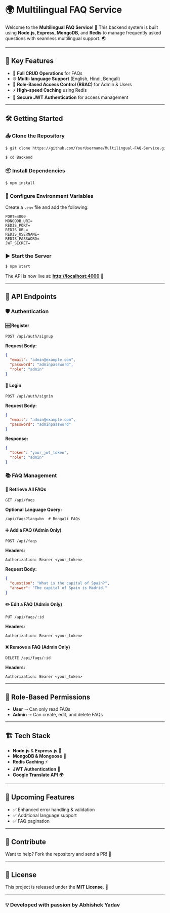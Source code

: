 # 🌍 Multilingual FAQ Service

Welcome to the **Multilingual FAQ Service**! 🚀 This backend system is built using **Node.js, Express, MongoDB**, and **Redis** to manage frequently asked questions with seamless multilingual support. 🌏

---

## 🚀 Key Features

- 📄 **Full CRUD Operations** for FAQs
- 🌐 **Multi-language Support** (English, Hindi, Bengali)
- 🔑 **Role-Based Access Control (RBAC)** for Admin & Users
- ⚡ **High-speed Caching** using Redis
- 🔐 **Secure JWT Authentication** for access management

---

## 🛠️ Getting Started

### 📥 Clone the Repository

```sh
$ git clone https://github.com/YourUsername/Multilingual-FAQ-Service.git

$ cd Backend
```

### 📦 Install Dependencies

```sh
$ npm install
```

### 🔧 Configure Environment Variables

Create a `.env` file and add the following:

```env
PORT=4000
MONGODB_URI=
REDIS_PORT=
REDIS_URL=
REDIS_USERNAME=
REDIS_PASSWORD=
JWT_SECRET=
```

### ▶ Start the Server

```sh
$ npm start
```

The API is now live at: **[http://localhost:4000](http://localhost:4000)** 🎉

---

## 🔌 API Endpoints

### 🛡️ Authentication

#### 🆕 Register
```http
POST /api/auth/signup
```
**Request Body:**
```json
{
  "email": "admin@example.com",
  "password": "adminpassword",
  "role": "admin"
}
```

#### 🔑 Login
```http
POST /api/auth/signin
```
**Request Body:**
```json
{
  "email": "admin@example.com",
  "password": "adminpassword"
}
```
**Response:**
```json
{
  "token": "your_jwt_token",
  "role": "admin"
}
```

### 📚 FAQ Management

#### 📌 Retrieve All FAQs
```http
GET /api/faqs
```
**Optional Language Query:**
```http
/api/faqs?lang=bn  # Bengali FAQs
```

#### ➕ Add a FAQ (Admin Only)
```http
POST /api/faqs
```
**Headers:**
```http
Authorization: Bearer <your_token>
```
**Request Body:**
```json
{
  "question": "What is the capital of Spain?",
  "answer": "The capital of Spain is Madrid."
}
```

#### ✏️ Edit a FAQ (Admin Only)
```http
PUT /api/faqs/:id
```
**Headers:**
```http
Authorization: Bearer <your_token>
```

#### ❌ Remove a FAQ (Admin Only)
```http
DELETE /api/faqs/:id
```
**Headers:**
```http
Authorization: Bearer <your_token>
```

---

## 🔐 Role-Based Permissions

- **User** ➝ Can only read FAQs
- **Admin** ➝ Can create, edit, and delete FAQs

---

## 🏗️ Tech Stack

- **Node.js** & **Express.js** 🚀
- **MongoDB & Mongoose** 🍃
- **Redis Caching** ⚡
- **JWT Authentication** 🔑
- **Google Translate API** 🌍

---

## 🚀 Upcoming Features

- ✅ Enhanced error handling & validation
- ✅ Additional language support
- ✅ FAQ pagination

---

## 🤝 Contribute

Want to help? Fork the repository and send a PR! 🚀

---

## 📜 License

This project is released under the **MIT License**. 📝

---

### 💡 Developed with passion by Abhishek Yadav

